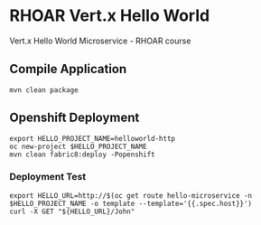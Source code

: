 # RHOAR Vert.x Hello World
Vert.x Hello World Microservice - RHOAR course

## Compile Application
```
mvn clean package
```

## Openshift Deployment
```
export HELLO_PROJECT_NAME=helloworld-http
oc new-project $HELLO_PROJECT_NAME
mvn clean fabric8:deploy -Popenshift
```

### Deployment Test
```
export HELLO_URL=http://$(oc get route hello-microservice -n $HELLO_PROJECT_NAME -o template --template='{{.spec.host}}')
curl -X GET "${HELLO_URL}/John"
```
